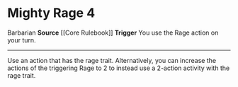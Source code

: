 ﻿---
actions: '[free-action]'
cost: null
element: null
frequency: null
id: '4'
name: Mighty Rage
rarity: Common
requirement: null
school: null
source: '[[DATABASE/source/Core Rulebook|Core Rulebook]]'
trait:
- '[[DATABASE/trait/Barbarian|Barbarian]]'
trigger: You use the Rage action on your turn.
type: Action

---
# Mighty Rage <span class="action-icon">4</span>

<span class="item-trait">Barbarian</span>
**Source** [[Core Rulebook]] 
**Trigger** You use the Rage action on your turn.

---
Use an action that has the rage trait. Alternatively, you can increase the actions of the triggering Rage to 2 to instead use a 2-action activity with the rage trait.